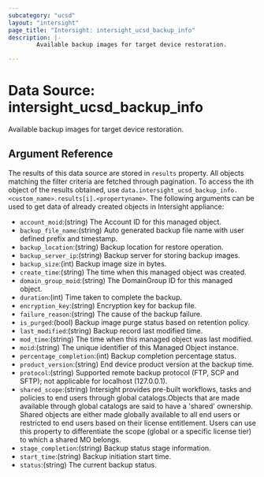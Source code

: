 ```yaml
---
subcategory: "ucsd"
layout: "intersight"
page_title: "Intersight: intersight_ucsd_backup_info"
description: |-
        Available backup images for target device restoration.

---
```


# Data Source: intersight_ucsd_backup_info
Available backup images for target device restoration.
## Argument Reference
The results of this data source are stored in `results` property.
All objects matching the filter criteria are fetched through pagination.
To access the ith object of the results obtained, use `data.intersight_ucsd_backup_info.<custom_name>.results[i].<propertyname>`.
The following arguments can be used to get data of already created objects in Intersight appliance:
* `account_moid`:(string) The Account ID for this managed object. 
* `backup_file_name`:(string) Auto generated backup file name with user defined prefix and timestamp. 
* `backup_location`:(string) Backup location for restore operation. 
* `backup_server_ip`:(string) Backup server for storing backup images. 
* `backup_size`:(int) Backup image size in bytes. 
* `create_time`:(string) The time when this managed object was created. 
* `domain_group_moid`:(string) The DomainGroup ID for this managed object. 
* `duration`:(int) Time taken to complete the backup. 
* `encryption_key`:(string) Encryption key for backup file. 
* `failure_reason`:(string) The cause of the backup failure. 
* `is_purged`:(bool) Backup image purge status based on retention policy. 
* `last_modified`:(string) Backup record last modified time. 
* `mod_time`:(string) The time when this managed object was last modified. 
* `moid`:(string) The unique identifier of this Managed Object instance. 
* `percentage_completion`:(int) Backup completion percentage status. 
* `product_version`:(string) End device product version at the backup time. 
* `protocol`:(string) Supported remote backup protocol (FTP, SCP and SFTP); not applicable for localhost (127.0.0.1). 
* `shared_scope`:(string) Intersight provides pre-built workflows, tasks and policies to end users through global catalogs.Objects that are made available through global catalogs are said to have a 'shared' ownership. Shared objects are either made globally available to all end users or restricted to end users based on their license entitlement. Users can use this property to differentiate the scope (global or a specific license tier) to which a shared MO belongs. 
* `stage_completion`:(string) Backup status stage information. 
* `start_time`:(string) Backup initiation start time. 
* `status`:(string) The current backup status. 
 
